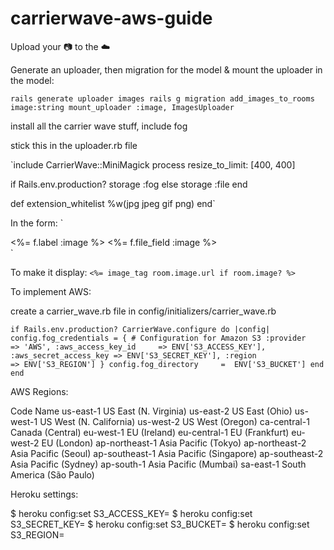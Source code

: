 # carrierwave-aws-guide
Upload your 📷 to the ☁️

Generate an uploader, then migration for the model & mount the uploader in the model:

`rails generate uploader images
rails g migration add_images_to_rooms image:string
mount_uploader :image, ImagesUploader`

install all the carrier wave stuff, include fog

stick this in the uploader.rb file

`include CarrierWave::MiniMagick
process resize_to_limit: [400, 400]

if Rails.env.production?
  storage :fog
else
  storage :file
end
  
def extension_whitelist
  %w(jpg jpeg gif png)
end`

In the form:
`
  <div class="field">
    <%= f.label :image %>
    <%= f.file_field :image %>
  </div>`
  
To make it display:
  `<%= image_tag room.image.url if room.image? %>`
  
To implement AWS:
  
create a carrier_wave.rb file in config/initializers/carrier_wave.rb

`if Rails.env.production?
  CarrierWave.configure do |config|
    config.fog_credentials = {
      # Configuration for Amazon S3
      :provider              => 'AWS',
      :aws_access_key_id     => ENV['S3_ACCESS_KEY'],
      :aws_secret_access_key => ENV['S3_SECRET_KEY'],
      :region                => ENV['S3_REGION']
    }
    config.fog_directory     =  ENV['S3_BUCKET']
  end
end`
  
AWS Regions:
  
Code	               Name
us-east-1            US East (N. Virginia)
us-east-2            US East (Ohio)
us-west-1            US West (N. California)
us-west-2            US West (Oregon)
ca-central-1         Canada (Central)
eu-west-1            EU (Ireland)
eu-central-1         EU (Frankfurt)
eu-west-2            EU (London)
ap-northeast-1       Asia Pacific (Tokyo)
ap-northeast-2       Asia Pacific (Seoul)
ap-southeast-1       Asia Pacific (Singapore)
ap-southeast-2       Asia Pacific (Sydney)
ap-south-1           Asia Pacific (Mumbai)
sa-east-1            South America (São Paulo)

Heroku settings:

$ heroku config:set S3_ACCESS_KEY=<access key>
$ heroku config:set S3_SECRET_KEY=<secret key>
$ heroku config:set S3_BUCKET=<bucket name>
$ heroku config:set S3_REGION=<region name>
